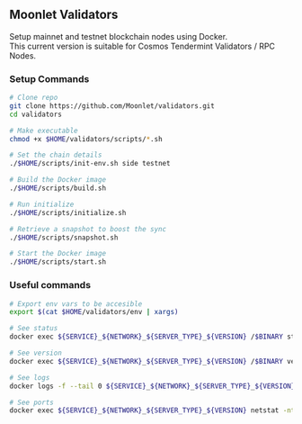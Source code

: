 ## Moonlet Validators

Setup mainnet and testnet blockchain nodes using Docker. \
This current version is suitable for Cosmos Tendermint Validators / RPC Nodes.

### Setup Commands

```sh
# Clone repo
git clone https://github.com/Moonlet/validators.git
cd validators

# Make executable
chmod +x $HOME/validators/scripts/*.sh

# Set the chain details
./$HOME/scripts/init-env.sh side testnet

# Build the Docker image
./$HOME/scripts/build.sh

# Run initialize
./$HOME/scripts/initialize.sh

# Retrieve a snapshot to boost the sync
./$HOME/scripts/snapshot.sh

# Start the Docker image
./$HOME/scripts/start.sh
```

### Useful commands

```sh
# Export env vars to be accesible
export $(cat $HOME/validators/env | xargs)

# See status
docker exec ${SERVICE}_${NETWORK}_${SERVER_TYPE}_${VERSION} /$BINARY status | jq

# See version
docker exec ${SERVICE}_${NETWORK}_${SERVER_TYPE}_${VERSION} /$BINARY version

# See logs
docker logs -f --tail 0 ${SERVICE}_${NETWORK}_${SERVER_TYPE}_${VERSION}

# See ports
docker exec ${SERVICE}_${NETWORK}_${SERVER_TYPE}_${VERSION} netstat -ntpl
```

